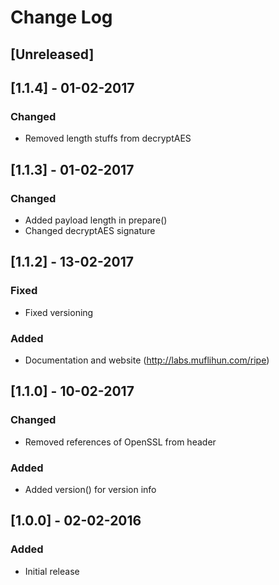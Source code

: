 # Change Log

## [Unreleased]

## [1.1.4] - 01-02-2017
### Changed
- Removed length stuffs from decryptAES

## [1.1.3] - 01-02-2017
### Changed
- Added payload length in prepare()
- Changed decryptAES signature

## [1.1.2] - 13-02-2017
### Fixed
- Fixed versioning

### Added
- Documentation and website (http://labs.muflihun.com/ripe)

## [1.1.0] - 10-02-2017
### Changed
- Removed references of OpenSSL from header

### Added
* Added version() for version info

## [1.0.0] - 02-02-2016
### Added
- Initial release
